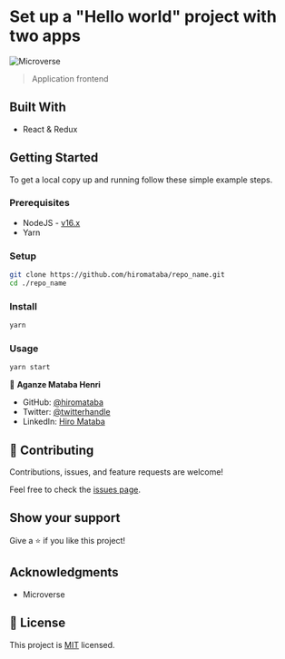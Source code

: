# Set up a "Hello world" project with two apps

![Microverse](https://img.shields.io/badge/Microverse-blueviolet)

> Application frontend

## Built With

- React & Redux

## Getting Started

To get a local copy up and running follow these simple example steps.

### Prerequisites

- NodeJS - [v16.x](https://nodejs.org/en/)
- Yarn

### Setup

```bash
git clone https://github.com/hiromataba/repo_name.git
cd ./repo_name
```

### Install

```bash
yarn
```

### Usage

```bash
yarn start
```

👤 **Aganze Mataba Henri**

- GitHub: [@hiromataba](https://github.com/hiromataba)
- Twitter: [@twitterhandle](https://twitter.com/MatabaHiro)
- LinkedIn: [Hiro Mataba](https://www.linkedin.com/in/hiro-mataba-1bb910)

## 🤝 Contributing

Contributions, issues, and feature requests are welcome!

Feel free to check the [issues page](../../issues/).

## Show your support

Give a ⭐️ if you like this project!

## Acknowledgments

- Microverse

## 📝 License

This project is [MIT](./LICENSE.md) licensed.
